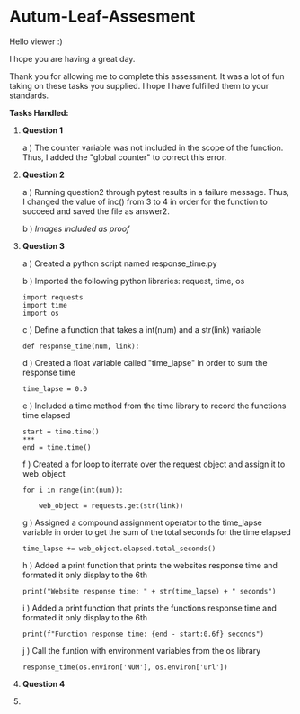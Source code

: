 # Autum-Leaf-Assesment

Hello viewer :)

I hope you are having a great day.

Thank you for allowing me to complete this assessment.
It was a lot of fun taking on these tasks you supplied.
I hope I have fulfilled them to your standards. 

**Tasks Handled:**
1)  **Question 1**

    a )  The counter variable was not included in the scope of the function.
      Thus, I added the "global counter" to correct this error.

2)  **Question 2**

    a )  Running question2 through pytest results in a failure message.
        Thus, I changed the value of inc() from 3 to 4 in order for the function to succeed and saved the file as answer2.
        
    b )  *Images included as proof*

3)  **Question 3**

    a )  Created a python script named response_time.py
    
    b )  Imported the following python libraries: request, time, os
        
        import requests
        import time
        import os
        
    c )  Define a function that takes a int(num) and a str(link) variable
    
        def response_time(num, link):
    
    d )  Created a float variable called "time_lapse" in order to sum the response time
    
        time_lapse = 0.0
    
    e )  Included a time method from the time library to record the functions time elapsed
        
        start = time.time()
        ***
        end = time.time()
    
    f )  Created a for loop to iterrate over the request object and assign it to web_object
        
        for i in range(int(num)):

            web_object = requests.get(str(link))
    
    g )  Assigned a compound assignment operator to the time_lapse variable in order to get the sum of the total seconds for the time elapsed
    
        time_lapse += web_object.elapsed.total_seconds()
        
     h ) Added a print function that prints the websites response time and formated it only display to the 6th
        
        print("Website response time: " + str(time_lapse) + " seconds")
        
     i ) Added a print function that prints the functions response time and formated it only display to the 6th
        
        print(f"Function response time: {end - start:0.6f} seconds")
        
     j ) Call the funtion with environment variables from the os library
        
        response_time(os.environ['NUM'], os.environ['url'])
        

4)  **Question 4**


5)  
